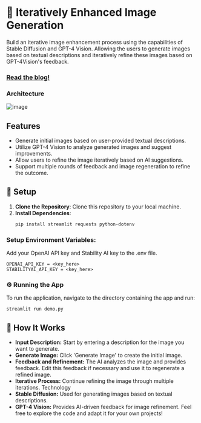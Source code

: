 # 🚀 Iteratively Enhanced Image Generation

Build an iterative image enhancement process using the capabilities of Stable Diffusion and GPT-4 Vision. Allowing the users to generate images based on textual descriptions and iteratively refine these images based on GPT-4Vision's feedback.

### [Read the blog!](https://www.ionio.ai/blog/iteratively-improving-product-images-using-gpt-v-and-stable-diffusion)

### Architecture
![image](https://github.com/Ionio-io/Iterative-Image-Gen/assets/87160848/d11b5ecc-48dc-44b1-adcd-afbbbfe9f20b)

## Features

- Generate initial images based on user-provided textual descriptions.
- Utilize GPT-4 Vision to analyze generated images and suggest improvements.
- Allow users to refine the image iteratively based on AI suggestions.
- Support multiple rounds of feedback and image regeneration to refine the outcome.

## 🤖 Setup

1. **Clone the Repository**: Clone this repository to your local machine.
2. **Install Dependencies**:
   ```bash
   pip install streamlit requests python-dotenv
   ```
### Setup Environment Variables:
Add your OpenAI API key and Stability AI key to the .env file.
```
OPENAI_API_KEY = <key_here>
STABILITYAI_API_KEY = <key_here>
```

### ⚙️ Running the App
To run the application, navigate to the directory containing the app and run:
```
streamlit run demo.py
```

## 🤔 How It Works
- **Input Description:** Start by entering a description for the image you want to generate.
- **Generate Image:** Click 'Generate Image' to create the initial image.
- **Feedback and Refinement:** The AI analyzes the image and provides feedback. Edit this feedback if necessary and use it to regenerate a refined image.
- **Iterative Process:** Continue refining the image through multiple iterations.
Technology
- **Stable Diffusion:** Used for generating images based on textual descriptions.
- **GPT-4 Vision:** Provides AI-driven feedback for image refinement.
Feel free to explore the code and adapt it for your own projects!

